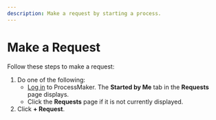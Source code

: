 ```yaml
---
description: Make a request by starting a process.
---
```


# Make a Request

Follow these steps to make a request:

1. Do one of the following:
   * [Log in](../log-in.md#log-in) to ProcessMaker. The **Started by Me** tab in the **Requests** page displays.
   * Click the **Requests** page if it is not currently displayed.
2. Click **+ Request**.

